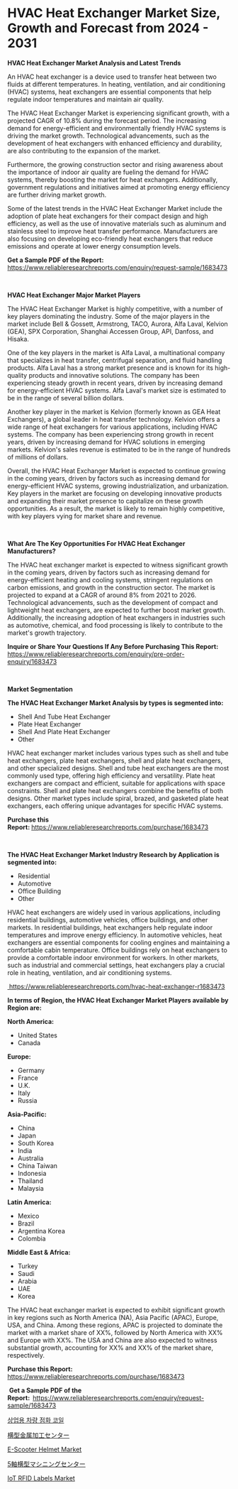 <p><h1>HVAC Heat Exchanger Market Size, Growth and Forecast from 2024 - 2031</h1></p><p><strong>HVAC Heat Exchanger Market Analysis and Latest Trends</strong></p>
<p><p>An HVAC heat exchanger is a device used to transfer heat between two fluids at different temperatures. In heating, ventilation, and air conditioning (HVAC) systems, heat exchangers are essential components that help regulate indoor temperatures and maintain air quality.</p><p>The HVAC Heat Exchanger Market is experiencing significant growth, with a projected CAGR of 10.8% during the forecast period. The increasing demand for energy-efficient and environmentally friendly HVAC systems is driving the market growth. Technological advancements, such as the development of heat exchangers with enhanced efficiency and durability, are also contributing to the expansion of the market.</p><p>Furthermore, the growing construction sector and rising awareness about the importance of indoor air quality are fueling the demand for HVAC systems, thereby boosting the market for heat exchangers. Additionally, government regulations and initiatives aimed at promoting energy efficiency are further driving market growth.</p><p>Some of the latest trends in the HVAC Heat Exchanger Market include the adoption of plate heat exchangers for their compact design and high efficiency, as well as the use of innovative materials such as aluminum and stainless steel to improve heat transfer performance. Manufacturers are also focusing on developing eco-friendly heat exchangers that reduce emissions and operate at lower energy consumption levels.</p></p>
<p><strong>Get a Sample PDF of the Report:&nbsp;</strong> <a href="https://www.reliableresearchreports.com/enquiry/request-sample/1683473">https://www.reliableresearchreports.com/enquiry/request-sample/1683473</a></p>
<p>&nbsp;</p>
<p><strong>HVAC Heat Exchanger Major Market Players</strong></p>
<p><p>The HVAC Heat Exchanger Market is highly competitive, with a number of key players dominating the industry. Some of the major players in the market include Bell & Gossett, Armstrong, TACO, Aurora, Alfa Laval, Kelvion (GEA), SPX Corporation, Shanghai Accessen Group, API, Danfoss, and Hisaka.</p><p>One of the key players in the market is Alfa Laval, a multinational company that specializes in heat transfer, centrifugal separation, and fluid handling products. Alfa Laval has a strong market presence and is known for its high-quality products and innovative solutions. The company has been experiencing steady growth in recent years, driven by increasing demand for energy-efficient HVAC systems. Alfa Laval's market size is estimated to be in the range of several billion dollars.</p><p>Another key player in the market is Kelvion (formerly known as GEA Heat Exchangers), a global leader in heat transfer technology. Kelvion offers a wide range of heat exchangers for various applications, including HVAC systems. The company has been experiencing strong growth in recent years, driven by increasing demand for HVAC solutions in emerging markets. Kelvion's sales revenue is estimated to be in the range of hundreds of millions of dollars.</p><p>Overall, the HVAC Heat Exchanger Market is expected to continue growing in the coming years, driven by factors such as increasing demand for energy-efficient HVAC systems, growing industrialization, and urbanization. Key players in the market are focusing on developing innovative products and expanding their market presence to capitalize on these growth opportunities. As a result, the market is likely to remain highly competitive, with key players vying for market share and revenue.</p></p>
<p>&nbsp;</p>
<p><strong>What Are The Key Opportunities For HVAC Heat Exchanger Manufacturers?</strong></p>
<p><p>The HVAC heat exchanger market is expected to witness significant growth in the coming years, driven by factors such as increasing demand for energy-efficient heating and cooling systems, stringent regulations on carbon emissions, and growth in the construction sector. The market is projected to expand at a CAGR of around 8% from 2021 to 2026. Technological advancements, such as the development of compact and lightweight heat exchangers, are expected to further boost market growth. Additionally, the increasing adoption of heat exchangers in industries such as automotive, chemical, and food processing is likely to contribute to the market's growth trajectory.</p></p>
<p><strong>Inquire or Share Your Questions If Any Before Purchasing This Report:</strong> <a href="https://www.reliableresearchreports.com/enquiry/pre-order-enquiry/1683473">https://www.reliableresearchreports.com/enquiry/pre-order-enquiry/1683473</a></p>
<p>&nbsp;</p>
<p><strong>Market Segmentation</strong></p>
<p><strong>The HVAC Heat Exchanger Market Analysis by types is segmented into:</strong></p>
<p><ul><li>Shell And Tube Heat Exchanger</li><li>Plate Heat Exchanger</li><li>Shell And Plate Heat Exchanger</li><li>Other</li></ul></p>
<p><p>HVAC heat exchanger market includes various types such as shell and tube heat exchangers, plate heat exchangers, shell and plate heat exchangers, and other specialized designs. Shell and tube heat exchangers are the most commonly used type, offering high efficiency and versatility. Plate heat exchangers are compact and efficient, suitable for applications with space constraints. Shell and plate heat exchangers combine the benefits of both designs. Other market types include spiral, brazed, and gasketed plate heat exchangers, each offering unique advantages for specific HVAC systems.</p></p>
<p><strong>Purchase this Report:&nbsp;</strong><a href="https://www.reliableresearchreports.com/purchase/1683473">https://www.reliableresearchreports.com/purchase/1683473</a></p>
<p>&nbsp;</p>
<p><strong>The HVAC Heat Exchanger Market Industry Research by Application is segmented into:</strong></p>
<p><ul><li>Residential</li><li>Automotive</li><li>Office Building</li><li>Other</li></ul></p>
<p><p>HVAC heat exchangers are widely used in various applications, including residential buildings, automotive vehicles, office buildings, and other markets. In residential buildings, heat exchangers help regulate indoor temperatures and improve energy efficiency. In automotive vehicles, heat exchangers are essential components for cooling engines and maintaining a comfortable cabin temperature. Office buildings rely on heat exchangers to provide a comfortable indoor environment for workers. In other markets, such as industrial and commercial settings, heat exchangers play a crucial role in heating, ventilation, and air conditioning systems.</p></p>
<p><a href="https://www.reliableresearchreports.com/hvac-heat-exchanger-r1683473">&nbsp;https://www.reliableresearchreports.com/hvac-heat-exchanger-r1683473</a></p>
<p><strong>In terms of Region, the HVAC Heat Exchanger Market Players available by Region are:</strong></p>
<p>
    <p> <strong> North America: </strong>
        <ul>
            <li>United States</li>
            <li>Canada</li>
        </ul>
        </p> 
    <p> <strong> Europe: </strong>
        <ul>
            <li>Germany</li>
            <li>France</li>
            <li>U.K.</li>
            <li>Italy</li>
            <li>Russia</li>
        </ul>
        </p> 
    <p> <strong> Asia-Pacific: </strong>
        <ul>
            <li>China</li>
            <li>Japan</li>
            <li>South Korea</li>
            <li>India</li>
            <li>Australia</li>
            <li>China Taiwan</li>
            <li>Indonesia</li>
            <li>Thailand</li>
            <li>Malaysia</li>
        </ul>
        </p> 
    <p> <strong> Latin America: </strong>
        <ul>
            <li>Mexico</li>
            <li>Brazil</li>
            <li>Argentina Korea</li>
            <li>Colombia</li>
        </ul>
        </p> 
    <p> <strong> Middle East & Africa: </strong>
        <ul>
            <li>Turkey</li>
            <li>Saudi</li>
            <li>Arabia</li>
            <li>UAE</li>
            <li>Korea</li>
        </ul>
    </p>
    </p>
<p><p>The HVAC heat exchanger market is expected to exhibit significant growth in key regions such as North America (NA), Asia Pacific (APAC), Europe, USA, and China. Among these regions, APAC is projected to dominate the market with a market share of XX%, followed by North America with XX% and Europe with XX%. The USA and China are also expected to witness substantial growth, accounting for XX% and XX% of the market share, respectively.</p></p>
<p><strong>Purchase this Report: </strong><a href="https://www.reliableresearchreports.com/purchase/1683473">https://www.reliableresearchreports.com/purchase/1683473</a></p>
<p>&nbsp;<strong>Get a Sample PDF of the Report:&nbsp;&nbsp;</strong><a href="https://www.reliableresearchreports.com/enquiry/request-sample/1683473">https://www.reliableresearchreports.com/enquiry/request-sample/1683473</a></p>
<p><strong></strong></p>
<p><p><a href="https://github.com/giancarlo642004/Market-Research-Report-List-1/blob/main/3113876104320.md">상업용 차량 점화 코일</a></p><p><a href="https://github.com/EmoryYundt1935/Market-Research-Report-List-2/blob/main/7577094109484.md">横型金属加工センター</a></p><p><a href="https://github.com/dx0328/Market-Research-Report-List-3/blob/main/e-scooter-helmet-market.md">E-Scooter Helmet Market</a></p><p><a href="https://github.com/mcbeesbxa270/Market-Research-Report-List-2/blob/main/8927873109483.md">5軸横型マシニングセンター</a></p><p><a href="https://issuu.com/reportprime-2/docs/iot-rfid-labels-market-size-2030.pptx">IoT RFID Labels Market</a></p></p>